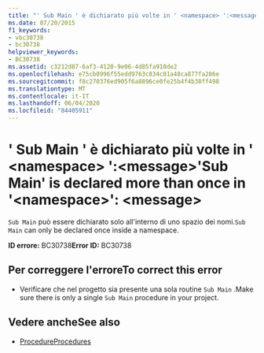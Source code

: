 ```yaml
---
title: "' Sub Main ' è dichiarato più volte in ' <namespace> ':<message>"
ms.date: 07/20/2015
f1_keywords:
- vbc30738
- bc30738
helpviewer_keywords:
- BC30738
ms.assetid: c3212d87-6af3-4120-9e06-4d85fa910de2
ms.openlocfilehash: e75cb0996f55edd9763c834c81a48ca877fa286e
ms.sourcegitcommit: f8c270376ed905f6a8896ce0fe25b4f4b38ff498
ms.translationtype: MT
ms.contentlocale: it-IT
ms.lasthandoff: 06/04/2020
ms.locfileid: "84405911"
---
```

# <a name="sub-main-is-declared-more-than-once-in-namespace-message"></a><span data-ttu-id="07eba-102">' Sub Main ' è dichiarato più volte in ' \<namespace> ':\<message></span><span class="sxs-lookup"><span data-stu-id="07eba-102">'Sub Main' is declared more than once in '\<namespace>': \<message></span></span>
<span data-ttu-id="07eba-103">`Sub Main` può essere dichiarato solo all'interno di uno spazio dei nomi.</span><span class="sxs-lookup"><span data-stu-id="07eba-103">`Sub Main` can only be declared once inside a namespace.</span></span>  
  
 <span data-ttu-id="07eba-104">**ID errore:** BC30738</span><span class="sxs-lookup"><span data-stu-id="07eba-104">**Error ID:** BC30738</span></span>  
  
## <a name="to-correct-this-error"></a><span data-ttu-id="07eba-105">Per correggere l'errore</span><span class="sxs-lookup"><span data-stu-id="07eba-105">To correct this error</span></span>  
  
- <span data-ttu-id="07eba-106">Verificare che nel progetto sia presente una sola routine `Sub Main` .</span><span class="sxs-lookup"><span data-stu-id="07eba-106">Make sure there is only a single `Sub Main` procedure in your project.</span></span>  
  
## <a name="see-also"></a><span data-ttu-id="07eba-107">Vedere anche</span><span class="sxs-lookup"><span data-stu-id="07eba-107">See also</span></span>

- [<span data-ttu-id="07eba-108">Procedure</span><span class="sxs-lookup"><span data-stu-id="07eba-108">Procedures</span></span>](../programming-guide/language-features/procedures/index.md)
